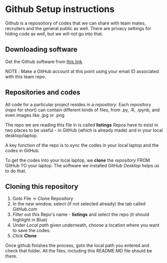 # Github Setup instructions

Github is a reposotiory of codes that we can share with team mates, recruiters and the general public as well. There are privacy settings for hiding code as well, but we will not go into that.

## Downloading software 

Get the Github software from [this link](https://desktop.github.com/)

NOTE : Make a GitHub account at this point using your email ID associated with this team repo.

## Repositories and codes

All code for a particular project resides in a <i>repository</i>. Each repository (<i>repo</i> for short) can contain different kinds of files, from .py, .R, .ipynb, and even images like .jpg or .png

The repo we are reading this file in is called <b>listings</b>
Repos have to exist in two places to be useful - in GitHub (which is already made) and in your local desktop/laptop. 

A key function of the repo is to sync the codes in your local laptop and the codes in GitHub.

To get the codes into your local laptop, we <b>clone</b> the <i>repository</i> FROM GitHub TO your laptop. 
The software we installed <i>GitHub Desktop</i> helps us to do that. 

## Cloning this repository

1. Goto File -> Clone Repository
2. In the new window, select (if not selected already) the tab called <i>GitHub.com</i>
3. <i>Filter</i> out this Repo's name - <b>listings</b> and select the repo (it should highlight in Blue)
4. Under <i>Local path</i> given underneath, choose a location where you want to save the codes.
5. Click <b>Clone</b>

Once github finishes the process, goto the local path you entered and check that folder. All the files, including this README.MD file should be there.

